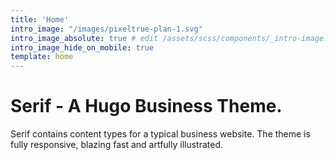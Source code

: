 ```yaml
---
title: 'Home'
intro_image: "/images/pixeltrue-plan-1.svg"
intro_image_absolute: true # edit /assets/scss/components/_intro-image.scss for full control
intro_image_hide_on_mobile: true
template: home
---
```


# Serif - A Hugo Business Theme.

Serif contains content types for a typical business website. The theme is fully responsive, blazing fast and artfully illustrated.
